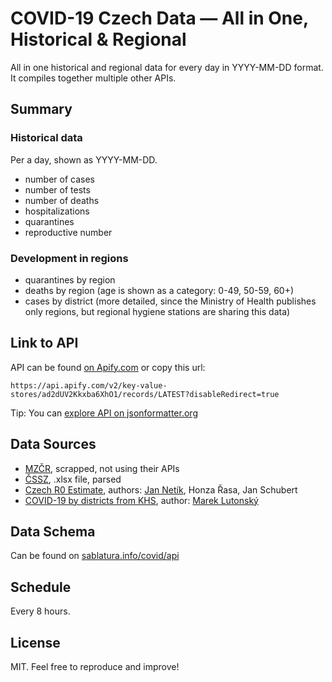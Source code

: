 # COVID-19 Czech Data — All in One, Historical & Regional
All in one historical and regional data for every day in YYYY-MM-DD format. It compiles together multiple other APIs.

## Summary
### Historical data
Per a day, shown as YYYY-MM-DD.
- number of cases
- number of tests
- number of deaths
- hospitalizations
- quarantines
- reproductive number

### Development in regions
- quarantines by region
- deaths by region (age is shown as a category: 0-49, 50-59, 60+)
- cases by district (more detailed, since the Ministry of Health publishes only regions, but regional hygiene stations are sharing this data)

## Link to API
API can be found [on Apify.com](https://api.apify.com/v2/key-value-stores/ad2dUV2Kkxba6XhO1/records/LATEST?disableRedirect=true) or copy this url:

    https://api.apify.com/v2/key-value-stores/ad2dUV2Kkxba6XhO1/records/LATEST?disableRedirect=true
    
Tip: You can [explore API on jsonformatter.org](https://jsonformatter.org/json-viewer/?url=https://api.apify.com/v2/key-value-stores/ad2dUV2Kkxba6XhO1/records/LATEST?disableRedirect=true)

## Data Sources
- [MZČR](https://onemocneni-aktualne.mzcr.cz/covid-19), scrapped, not using their APIs
- [ČSSZ](https://www.cssz.cz/documents/20143/648807/Statistika_hlasene_karanteny_Z209-pocet_pripadu_souhrnne_za_2020_podle_kraju_a_okresu.xlsx/9d3b34d3-5df2-7fd5-264e-be89d267dae2), .xlsx file, parsed
- [Czech R0 Estimate](https://docs.google.com/spreadsheets/d/1cCCECunGrLmcxp5RwTRvHPLPi2Uh2J8b4NIoyFDcu7c/edit#gid=1683234482), authors: [Jan Netík](https://github.com/netique/corona), Honza Řasa, Jan Schubert
- [COVID-19 by districts from KHS](https://docs.google.com/spreadsheets/d/1FFEDhS6VMWon_AWkJrf8j3XxjZ4J6UI1B2lO3IW-EEc/edit#gid=1011737151), author: [Marek Lutonský](https://twitter.com/marekl/status/1243488115165204480)

## Data Schema
Can be found on [sablatura.info/covid/api](https://www.sablatura.info/covid/api/)

## Schedule
Every 8 hours.

## License
MIT. Feel free to reproduce and improve!
